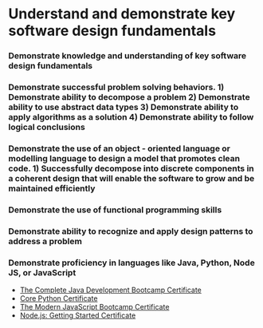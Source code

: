 # Understand and demonstrate key software design fundamentals

### Demonstrate knowledge and understanding of key software design fundamentals

### Demonstrate successful problem solving behaviors. 1) Demonstrate ability to decompose a problem 2) Demonstrate ability to use abstract data types 3) Demonstrate ability to apply algorithms as a solution 4) Demonstrate ability to follow logical conclusions

### Demonstrate the use of an object - oriented language or modelling language to design a model that promotes clean code. 1) Successfully decompose into discrete components in a coherent design that will enable the software to grow and be maintained efficiently

### Demonstrate the use of functional programming skills

### Demonstrate ability to recognize and apply design patterns to address a problem



### Demonstrate proficiency in languages like Java, Python, Node JS, or JavaScript

- [The Complete Java Development Bootcamp Certificate](/Certificates/Java%20Bootcamp%20Certificate.pdf)
- [Core Python Certificate](/Certificates/Core%20Python%20Certificate.pdf)
- [The Modern JavaScript Bootcamp Certificate](/Certificates/Modern%20JavaScript%20Bootcamp%20Certificate.pdf)
- [Node.js: Getting Started Certificate](/Certificates/Node.js%20Certificate.pdf)